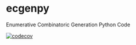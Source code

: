 # ecgenpy
Enumerative Combinatoric Generation Python Code

[![codecov](https://codecov.io/gh/luk036/ecgenpy/branch/main/graph/badge.svg?token=5Y28NrEVID)](https://codecov.io/gh/luk036/ecgenpy)
